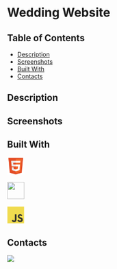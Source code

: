 # Wedding Website

## Table of Contents
- [Description](#description)
- [Screenshots](#screenshots)
- [Built With](#built-with)
- [Contacts](#contacts)

## Description

## Screenshots

## Built With
<a href="https://developer.mozilla.org/en-US/docs/Web/HTML"><img src="https://raw.githubusercontent.com/devicons/devicon/master/icons/html5/html5-original.svg" height="40px" width="40px" /></a>

<a href="https://developer.mozilla.org/en-US/docs/Web/CSS"><img src="https://cdn.jsdelivr.net/gh/devicons/devicon/icons/css3/css3-original.svg" height="40px" width="40px" /></a>
          
<a href="https://developer.mozilla.org/en-US/docs/Web/JavaScript"><img src="https://raw.githubusercontent.com/devicons/devicon/master/icons/javascript/javascript-original.svg" height="40px" width="40px" /></a>

## Contacts
<a href="https://www.linkedin.com/in/katelyn-dirkman-961b36b5"><img src="https://img.shields.io/badge/LinkedIn-0077B5?style=for-the-badge&logo=linkedin&logoColor=white" /></a>

